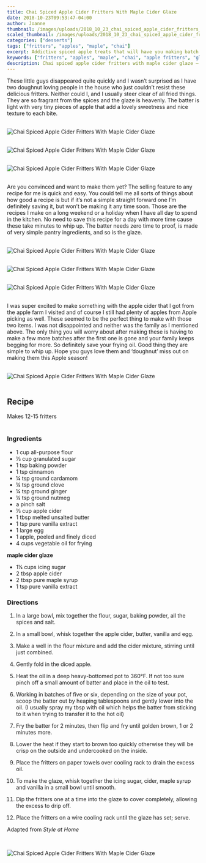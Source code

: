 ```yaml
---
title: Chai Spiced Apple Cider Fritters With Maple Cider Glaze
date: 2018-10-23T09:53:47-04:00
author: Joanne
thumbnail: /images/uploads/2018_10_23_chai_spiced_apple_cider_fritters_with_maple_cider_glaze_1.jpg
scaled_thumbnail: /images/uploads/2018_10_23_chai_spiced_apple_cider_fritters_with_maple_cider_glaze_0.jpg
categories: ["desserts"]
tags: ["fritters", "apples", "maple", "chai"]
excerpt: Addictive spiced apple treats that will have you making batch after batch of them
keywords: ["fritters", "apples", "maple", "chai", "apple fritters", "glazed dounts"]
description: Chai spiced apple cider fritters with maple cider glaze – the best homemade donut centre replacements. These apple fritters are from simple pantry ingredients, require no proof time and will have a wow factor to make everyone happy.
---
```


These little guys disappeared quite quickly and I wasn’t surprised as I have two doughnut loving people in the house who just couldn’t resist these delicious fritters. Neither could I, and I usually steer clear of all fried things. They are so fragrant from the spices and the glaze is heavenly. The batter is light with very tiny pieces of apple that add a lovely sweetness and nice texture to each bite.
</br>
</br>

![Chai Spiced Apple Cider Fritters With Maple Cider Glaze](/images/uploads/2018_10_23_chai_spiced_apple_cider_fritters_with_maple_cider_glaze_2.jpg)
</br>
</br>

![Chai Spiced Apple Cider Fritters With Maple Cider Glaze](/images/uploads/2018_10_23_chai_spiced_apple_cider_fritters_with_maple_cider_glaze_3.jpg)
</br>
</br>

![Chai Spiced Apple Cider Fritters With Maple Cider Glaze](/images/uploads/2018_10_23_chai_spiced_apple_cider_fritters_with_maple_cider_glaze_4.jpg)
</br>
</br>

Are you convinced and want to make them yet? The selling feature to any recipe for me is quick and easy. You could tell me all sorts of things about how good a recipe is but if it’s not a simple straight forward one I’m definitely saving it, but won’t be making it any time soon. Those are the recipes I make on a long weekend or a holiday when I have all day to spend in the kitchen.  No need to save this recipe for a day with more time cause these take minutes to whip up. The batter needs zero time to proof, is made of very simple pantry ingredients, and so is the glaze.
</br>
</br>

![Chai Spiced Apple Cider Fritters With Maple Cider Glaze](/images/uploads/2018_10_23_chai_spiced_apple_cider_fritters_with_maple_cider_glaze_5.jpg)
</br>
</br>

![Chai Spiced Apple Cider Fritters With Maple Cider Glaze](/images/uploads/2018_10_23_chai_spiced_apple_cider_fritters_with_maple_cider_glaze_6.jpg)
</br>
</br>

![Chai Spiced Apple Cider Fritters With Maple Cider Glaze](/images/uploads/2018_10_23_chai_spiced_apple_cider_fritters_with_maple_cider_glaze_7.jpg)
</br>
</br>

I was super excited to make something with the apple cider that I got from the apple farm I visited and of course I still had plenty of apples from Apple picking as well. These seemed to be the perfect thing to make with those two items. I was not disappointed and neither was the family as I mentioned above. The only thing you will worry about after making these is having to make a few more batches after the first one is gone and your family keeps begging for more. So definitely save your frying oil. Good thing they are simple to whip up. Hope you guys love them and ‘doughnut’ miss out on making them this Apple season!
</br>
</br>

![Chai Spiced Apple Cider Fritters With Maple Cider Glaze](/images/uploads/2018_10_23_chai_spiced_apple_cider_fritters_with_maple_cider_glaze_8.jpg)
</br>
</br>

## Recipe
Makes 12-15 fritters 
</br>
</br>

### Ingredients

* 1 cup all-purpose flour 
* &frac13; cup granulated sugar 
* 1 tsp baking powder
* 1 tsp cinnamon 
* &frac14; tsp ground cardamom 
* &frac14; tsp ground clove
* &frac14; tsp ground ginger
* &frac14; tsp ground nutmeg
* a pinch salt
* &frac13; cup apple cider
* 1 tbsp melted unsalted butter
* 1 tsp pure vanilla extract
* 1 large egg
* 1 apple, peeled and finely diced
* 4 cups vegetable oil for frying 

__maple cider glaze__

* 1&frac14; cups icing sugar
* 2 tbsp apple cider
* 2 tbsp pure maple syrup
* 1 tsp pure vanilla extract

### Directions

1. In a large bowl, mix together the flour, sugar, baking powder, all the spices and salt. 

1. In a small bowl, whisk together the apple cider, butter, vanilla and egg. 
1. Make a well in the flour mixture and add the cider mixture, stirring until just combined. 
1. Gently fold in the diced apple.
1. Heat the oil in a deep heavy-bottomed pot to 360°F. If not too sure pinch off a small amount of batter and place in the oil to test. 
1. Working in batches of five or six, depending on the size of your pot, scoop the batter out by heaping tablespoons and gently lower into the oil. (I usually spray my tbsp with oil which helps the batter from sticking to it when trying to transfer it to the hot oil)
1. Fry the batter for 2 minutes, then flip and fry until golden brown, 1 or 2 minutes more. 
1. Lower the heat if they start to brown too quickly otherwise they will be crisp on the outside and undercooked on the inside. 
1. Place the fritters on paper towels over cooling rack to drain the excess oil.
1. To make the glaze, whisk together the icing sugar, cider, maple syrup and vanilla in a small bowl until smooth. 
1. Dip the fritters one at a time into the glaze to cover completely, allowing the excess to drip off. 
1. Place the fritters on a wire cooling rack until the glaze has set; serve.

Adapted from _Style at Home_ 

</br>

![Chai Spiced Apple Cider Fritters With Maple Cider Glaze](/images/uploads/2018_10_23_chai_spiced_apple_cider_fritters_with_maple_cider_glaze_9.jpg)

